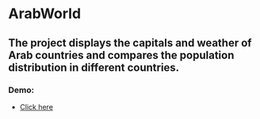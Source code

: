 # ArabWorld
## The project displays the capitals and weather of Arab countries and compares the population distribution in different countries.


### Demo:
- [Click here](https://angular-jt.netlify.app)
